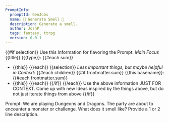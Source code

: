 ```yaml
---
PromptInfo:
  promptId: GenJobs
  name: 🐽 Generate Smell 👃
  description: Generate a smell.
  author: JoshP
  tags: fantasy, ttrpg
  version: 0.0.1
---
```


{{#if selection}}
Use this Information for flavoring the Prompt:
*Main Focus*
{{title}} ({{type}}:
{{#each sum}}
- {{this}}
{{/each}}
{{selection}}
*Less important things, but maybe helpful in Context*:
{{#each children}}
{{#if frontmatter.sum}}
{{this.basename}}:
{{#each frontmatter.sum}}
- {{this}}
{{/each}}
{{/if}}
{{/each}}
Use the above information JUST FOR CONTEXT. Come up with new Ideas inspired by the things above, but do not just iterate things from above
{{/if}}

Prompt: We are playing Dungeons and Dragons. The party are about to encounter a monster or challenge. What does it smell like?  Provide a 1 or 2 line description.